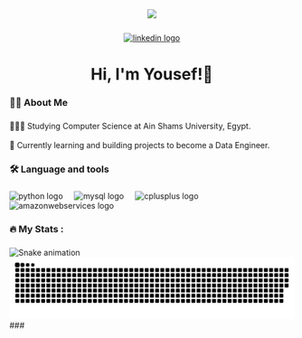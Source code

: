 <div align="center">
  <img height="150" src="https://camo.githubusercontent.com/62da68eb62b1e5f175f7d1f0191dd89a653d7908feb22d37d4a0ab07365d6791/68747470733a2f2f6d656469612e67697068792e636f6d2f6d656469612f4d3967624264396e6244724f5475314d71782f67697068792e676966"  />
</div>

###

<div align="center">
  <a href="https://www.linkedin.com/in/yousef-khaled-fouad/" target="_blank">
    <img src="https://img.shields.io/static/v1?message=LinkedIn&logo=linkedin&label=&color=0077B5&logoColor=white&labelColor=&style=for-the-badge" height="25" alt="linkedin logo"  />
  </a>
</div>

###

<h1 align="center">Hi, I'm Yousef!🤝</h1>

###

<h3 align="left">👩‍💻  About Me</h3>

###

<p align="left">👩🏻‍🎓 Studying Computer Science at Ain Shams University, Egypt.<br><br>💭 Currently learning and building projects to become a Data Engineer.</p>

###

<h3 align="left">🛠 Language and tools</h3>

###

<div align="left">
  <img src="https://cdn.jsdelivr.net/gh/devicons/devicon/icons/python/python-original.svg" height="40" alt="python logo"  />
  <img width="12" />
  <img src="https://cdn.jsdelivr.net/gh/devicons/devicon/icons/mysql/mysql-original.svg" height="40" alt="mysql logo"  />
  <img width="12" />
  <img src="https://cdn.jsdelivr.net/gh/devicons/devicon/icons/cplusplus/cplusplus-original.svg" height="40" alt="cplusplus logo"  />
  <img width="12" />
  <img src="https://cdn.jsdelivr.net/gh/devicons/devicon/icons/amazonwebservices/amazonwebservices-line-wordmark.svg" height="40" alt="amazonwebservices logo"  />
</div>

###

<h3 align="left">🔥   My Stats :</h3>

###

<img src="https://raw.githubusercontent.com/yousefkys/yousefkys/output/snake.svg" alt="Snake animation" />

<picture>
  <source media="(prefers-color-scheme: dark)" srcset="https://raw.githubusercontent.com/yousefkys/yousefkys/output/github-snake-dark.svg" />
  <source media="(prefers-color-scheme: light)" srcset="https://raw.githubusercontent.com/yousefkys/yousefkys/output/github-snake.svg" />
  <img alt="github-snake" src="https://raw.githubusercontent.com/yousefkys/yousefkys/output/github-snake.svg" />
</picture>
###
